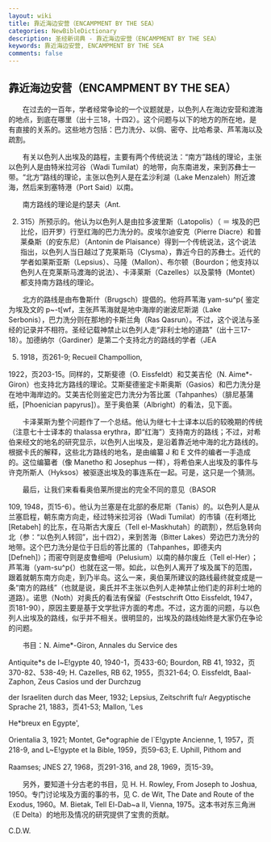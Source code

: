 ```yaml
---
layout: wiki
title: 靠近海边安营（ENCAMPMENT BY THE SEA）
categories: NewBibleDictionary
description: 圣经新词典 - 靠近海边安营（ENCAMPMENT BY THE SEA）
keywords: 靠近海边安营, ENCAMPMENT BY THE SEA
comments: false
---
```


## 靠近海边安营（ENCAMPMENT BY THE SEA）

　　在过去的一百年，学者经常争论的一个议题就是，以色列人在海边安营和渡海的地点，到底在哪里（出十三18，十四2）。这个问题与以下的地方的所在地，是有直接的关系的。这些地方包括：巴力洗分、以倘、密夺、比哈希录、芦苇海以及疏割。

　　有关以色列人出埃及的路程，主要有两个传统说法：“南方”路线的理论，主张以色列人是由特米拉河谷（Wadi Tumilat）的地带，向东南进发，来到苏彝士一带。“北方”路线的理论，主张以色列人是在孟沙利湖（Lake Menzaleh）附近渡海，然后来到塞特港（Port Said）以南。

　　南方路线的理论是约瑟夫（Ant.

2. 315）所预示的。他认为以色列人是由拉多波里斯（Latopolis）（ ＝ 埃及的巴比伦，旧开罗）行至红海的巴力洗分的。皮埃尔迪安克（Pierre Diacre）和普莱桑斯（的安东尼）（Antonin de Plaisance）得到一个传统说法，这个说法指出，以色列人当日越过了克莱斯马（Clysma），靠近今日的苏彝士。近代的学者如莱斯亚斯（Lepsius）、马隆（Mallon）、布尔顿（Bourdon；他支持以色列人在克莱斯马渡海的说法）、卡泽莱斯（Cazelles）以及蒙特（Montet）都支持南方路线的理论。

　　北方的路线是由布鲁斯什（Brugsch）提倡的。他将芦苇海 yam-su^p{ 鉴定为埃及文的 p~-t[wf，主张芦苇海就是地中海岸的谢波尼斯湖（Lake Serbonis），巴力洗分则在那地的卡斯兰角（Ras Qasrun）。不过，这个说法与圣经的记录并不相符。圣经记载神禁止以色列人走“非利士地的道路”（出十三17-18）。加德纳尔（Gardiner）是第二个支持北方的路线的学者（JEA

5. 1918，页261-9; Recueil Champollion,

1922，页203-15。同样的，艾斯斐德（O. Eissfeldt）和艾美吉伦（N. Aime*-Giron）也支持北方路线的理论。艾斯斐德鉴定卡斯奥斯（Gasios）和巴力洗分是在地中海岸边的。艾美吉伦则鉴定巴力洗分为答比匿（Tahpanhes）（腓尼基蒲纸，[Phoenician papyrus]）。至于奥伯莱（Albright）的看法，见下面。

　　卡泽莱斯为整个问题作了一个总结。他认为继七十士译本以后的较晚期的传统（注意七十士译本的 thalassa erythra，即“红海”）支持南方的路线；不过，对希伯来经文的地名的研究显示，以色列人出埃及，是沿着靠近地中海的北方路线的。根据卡氏的解释，这些北方路线的地名，是由编纂 J 和 E 文件的编者一手造成的。这位编纂者（像 Manetho 和 Josephus 一样），将希伯来人出埃及的事件与许克所斯人（Hyksos）被驱逐出埃及的事连系在一起。可是，这只是一个猜测。

　　最后，让我们来看看奥伯莱所提出的完全不同的意见（BASOR

109, 1948，页15-6）。他认为兰塞是在北部的泰尼斯（Tanis）的。以色列人是从兰塞启程，朝东南方向走，经过特米拉河谷（Wadi Tumilat）的市镇（在利塔比 [Retabeh] 的比东，在马斯古大废丘（Tell el-Maskhutah〕的疏割），然后急转向北（参：“以色列人转回”，出十四2），来到苦海（Bitter Lakes）旁边巴力洗分的地带。这个巴力洗分是位于日后的答比匿的（Tahpanhes，即德夫内 [Defneh]）；而密夺则是皮鲁细呣（Pelusium）以南的赫尔废丘（Tell el-Her）；芦苇海（yam-su^p{）也就在这一带。如此，以色列人离开了埃及属下的范围，跟着就朝东南方向走，到乃半岛。这么一来，奥伯莱所建议的路线最终就变成是一条“南方的路线”（也就是说，奥氏并不主张以色列人走神禁止他们走的非利士地的道路）。诺思（Noth）对奥氏的看法有保留（Festschrift Otto Eissfeldt, 1947，页181-90），原因主要是基于文学批评方面的考虑。不过，这方面的问题，与以色列人出埃及的路线，似乎并不相关。很明显的，出埃及的路线始终是大家仍在争论的问题。

　　书目：N. Aime*-Giron, Annales du Service des

Antiquite*s de l~E!gypte 40, 1940-1，页433-60; Bourdon, RB 41, 1932，页370-82、538-49; H. Cazelles, RB 62, 1955，页321-64; O. Eissfeldt, Baal-Zaphon, Zeus Casios und der Durchzug

der Israeliten durch das Meer, 1932; Lepsius, Zeitschrift fu/r Aegyptische Sprache 21, 1883，页41-53; Mallon, 'Les

He*breux en Egypte',

Orientalia 3, 1921; Montet, Ge*ographie de l`E!gypte Ancienne, 1, 1957，页218-9, and L~E!gypte et la Bible, 1959，页59-63; E. Uphill, Pithom and

Raamses; JNES 27, 1968，页291-316, and 28, 1969，页15-39。

　　另外，要知道十分古老的书目，见 H. H. Rowley, From Joseph to Joshua, 1950。专门讨论埃及方面的事的书，见 C. de Wit, The Date and Route of the Exodus, 1960。M. Bietak, Tell El-Dab~a II, Vienna, 1975。这本书对东三角洲（E Delta）的地形及情况的研究提供了宝贵的贡献。

C.D.W.








